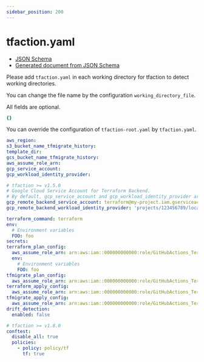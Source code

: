 ```yaml
---
sidebar_position: 200
---
```


# tfaction.yaml

* [JSON Schema](https://github.com/suzuki-shunsuke/tfaction/blob/main/schema/tfaction.json)
* [Generated document from JSON Schema](https://suzuki-shunsuke.github.io/tfaction/config/tfaction.html)

Please add `tfaction.yaml` in each working directory for tfaction to detect working directories.

You can change the file name by the configuration `working_directory_file`.

All fields are optional.

```yaml
{}
```

You can override the configuration of `tfaction-root.yaml` by `tfaction.yaml`.

```yaml
aws_region:
s3_bucket_name_tfmigrate_history:
template_dir:
gcs_bucket_name_tfmigrate_history:
aws_assume_role_arn:
gcp_service_account:
gcp_workload_identity_provider:

# tfaction >= v1.5.0
# Google Cloud Service Account for Terraform Backend.
# By default, gcp_service_account and gcp_workload_identity_provider are used.
gcp_remote_backend_service_account: terraform@my-project.iam.gserviceaccount.com
gcp_remote_backend_workload_identity_provider: 'projects/123456789/locations/global/workloadIdentityPools/my-pool/providers/my-provider'

terraform_command: terraform
env:
  # Environment variables
  FOO: foo
secrets:
terraform_plan_config:
  aws_assume_role_arn: arn:aws:iam::000000000000:role/GitHubActions_Terraform_AWS_terraform_plan
  env:
    # Environment variables
    FOO: foo
tfmigrate_plan_config:
  aws_assume_role_arn: arn:aws:iam::000000000000:role/GitHubActions_Terraform_AWS_tfmigrate_plan
terraform_apply_config:
  aws_assume_role_arn: arn:aws:iam::000000000000:role/GitHubActions_Terraform_AWS_terraform_apply
tfmigrate_apply_config:
  aws_assume_role_arn: arn:aws:iam::000000000000:role/GitHubActions_Terraform_AWS_tfmigrate_apply
drift_detection:
  enabled: false

# tfaction >= v1.8.0
conftest:
  disable_all: true
  policies:
    - policy: policy/tf
      tf: true
```
